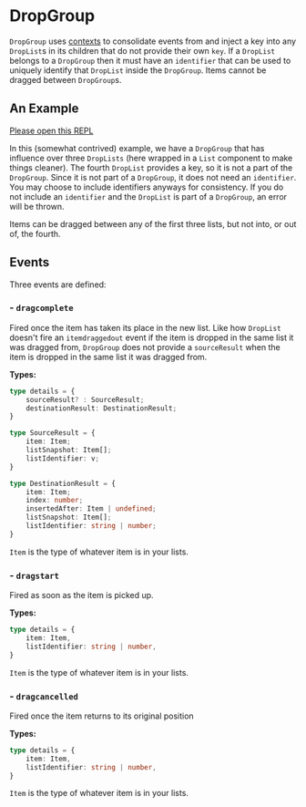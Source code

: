 # DropGroup

`DropGroup` uses [contexts](https://svelte.dev/docs#setContext) to consolidate events from and inject a key into any `DropList`s in its children that do not provide their own `key`.
If a `DropList` belongs to a `DropGroup` then it must have an `identifier` that can be used to uniquely identify that `DropList` inside the `DropGroup`.
Items cannot be dragged between `DropGroup`s.

## An Example

[Please open this REPL](https://svelte.dev/repl/3cb8b7aa29f14537856bcd228e2fe949?version=3.24.1)

In this (somewhat contrived) example, we have a `DropGroup` that has influence over three `DropLists` (here wrapped in a `List` component to make things cleaner).
The fourth `DropList` provides a key, so it is not a part of the `DropGroup`.
Since it is not part of a `DropGroup`, it does not need an `identifier`.
You may choose to include identifiers anyways for consistency.
If you do not include an `identifier` and the `DropList` is part of a `DropGroup`, an error will be thrown.

Items can be dragged between any of the first three lists, but not into, or out of, the fourth.

## Events

Three events are defined:

### - `dragcomplete`

Fired once the item has taken its place in the new list.
Like how `DropList` doesn't fire an `itemdraggedout` event if the item is dropped in the same list it was dragged from, `DropGroup` does not provide a `sourceResult` when the item is dropped in the same list it was dragged from.

**Types:**

```ts
type details = {
    sourceResult? : SourceResult;
    destinationResult: DestinationResult;
}

type SourceResult = {
    item: Item;
    listSnapshot: Item[];
    listIdentifier: v;
}

type DestinationResult = {
    item: Item;
    index: number;
    insertedAfter: Item | undefined;
    listSnapshot: Item[];
    listIdentifier: string | number;
}
```

`Item` is the type of whatever item is in your lists.

### - `dragstart`

Fired as soon as the item is picked up.

**Types:**

```ts
type details = {
    item: Item,
    listIdentifier: string | number,
}
```

`Item` is the type of whatever item is in your lists.

### - `dragcancelled`

Fired once the item returns to its original position

**Types:**

```ts
type details = {
    item: Item,
    listIdentifier: string | number,
}
```

`Item` is the type of whatever item is in your lists.
